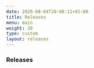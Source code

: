 ```yaml
---
date: 2020-08-04T20:08:11+01:00
title: Releases
menu: main
weight: 30
type: custom
layout: releases
---
```


### Releases
